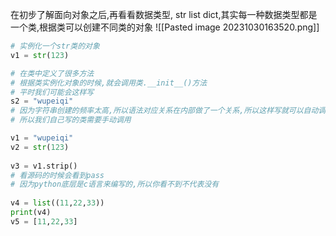 在初步了解面向对象之后,再看看数据类型, str list dict,其实每一种数据类型都是一个类,根据类可以创建不同类的对象
![[Pasted image 20231030163520.png]]
```python
# 实例化一个str类的对象
v1 = str(123)

# 在类中定义了很多方法
# 根据类实例化对象的时候,就会调用类.__init__()方法
# 平时我们可能会这样写
s2 = "wupeiqi" 
# 因为字符串创建的频率太高,所以语法对应关系在内部做了一个关系,所以这样写就可以自动调用str类实例化一个对象
# 所以我们自己写的类需要手动调用
```

```python
v1 = "wupeiqi"  
v2 = str(123)  
  
v3 = v1.strip()  
# 看源码的时候会看到pass  
# 因为python底层是c语言来编写的,所以你看不到不代表没有  
  
v4 = list((11,22,33))  
print(v4)  
v5 = [11,22,33]
```